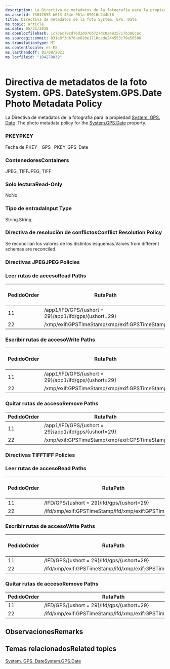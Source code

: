 ```yaml
---
description: La Directiva de metadatos de la fotografía para la propiedad System. GPS. Date.
ms.assetid: 75047658-b6f3-454e-961a-89016c244bf6
title: Directiva de metadatos de la foto System. GPS. Date
ms.topic: article
ms.date: 05/31/2018
ms.openlocfilehash: 1c736c79cd76d2d070d727dc024925717b386cac
ms.sourcegitcommit: 831e8f3db78ab820e1710cede244553c70e50500
ms.translationtype: MT
ms.contentlocale: es-ES
ms.lasthandoff: 01/08/2021
ms.locfileid: "104278839"
---
```

# <a name="systemgpsdate-photo-metadata-policy"></a><span data-ttu-id="9c61e-103">Directiva de metadatos de la foto System. GPS. Date</span><span class="sxs-lookup"><span data-stu-id="9c61e-103">System.GPS.Date Photo Metadata Policy</span></span>

<span data-ttu-id="9c61e-104">La Directiva de metadatos de la fotografía para la propiedad [System. GPS. Date](../properties/props-system-gps-date.md) .</span><span class="sxs-lookup"><span data-stu-id="9c61e-104">The photo metadata policy for the [System.GPS.Date](../properties/props-system-gps-date.md) property.</span></span>

### <a name="pkey"></a><span data-ttu-id="9c61e-105">PKEY</span><span class="sxs-lookup"><span data-stu-id="9c61e-105">PKEY</span></span>

<span data-ttu-id="9c61e-106">Fecha de PKEY \_ GPS \_</span><span class="sxs-lookup"><span data-stu-id="9c61e-106">PKEY\_GPS\_Date</span></span>

### <a name="containers"></a><span data-ttu-id="9c61e-107">Contenedores</span><span class="sxs-lookup"><span data-stu-id="9c61e-107">Containers</span></span>

<span data-ttu-id="9c61e-108">JPEG, TIFF</span><span class="sxs-lookup"><span data-stu-id="9c61e-108">JPEG, TIFF</span></span>

### <a name="read-only"></a><span data-ttu-id="9c61e-109">Solo lectura</span><span class="sxs-lookup"><span data-stu-id="9c61e-109">Read-Only</span></span>

<span data-ttu-id="9c61e-110">No</span><span class="sxs-lookup"><span data-stu-id="9c61e-110">No</span></span>

### <a name="input-type"></a><span data-ttu-id="9c61e-111">Tipo de entrada</span><span class="sxs-lookup"><span data-stu-id="9c61e-111">Input Type</span></span>

<span data-ttu-id="9c61e-112">String.</span><span class="sxs-lookup"><span data-stu-id="9c61e-112">String.</span></span>

### <a name="conflict-resolution-policy"></a><span data-ttu-id="9c61e-113">Directiva de resolución de conflictos</span><span class="sxs-lookup"><span data-stu-id="9c61e-113">Conflict Resolution Policy</span></span>

<span data-ttu-id="9c61e-114">Se reconcilian los valores de los distintos esquemas.</span><span class="sxs-lookup"><span data-stu-id="9c61e-114">Values from different schemas are reconciled.</span></span>

### <a name="jpeg-policies"></a><span data-ttu-id="9c61e-115">Directivas JPEG</span><span class="sxs-lookup"><span data-stu-id="9c61e-115">JPEG Policies</span></span>

### <a name="read-paths"></a><span data-ttu-id="9c61e-116">Leer rutas de acceso</span><span class="sxs-lookup"><span data-stu-id="9c61e-116">Read Paths</span></span>



| <span data-ttu-id="9c61e-117">Pedido</span><span class="sxs-lookup"><span data-stu-id="9c61e-117">Order</span></span> | <span data-ttu-id="9c61e-118">Ruta</span><span class="sxs-lookup"><span data-stu-id="9c61e-118">Path</span></span>                      | <span data-ttu-id="9c61e-119">Formato de disco</span><span class="sxs-lookup"><span data-stu-id="9c61e-119">Disk Format</span></span> |
|-------|---------------------------|-------------|
| <span data-ttu-id="9c61e-120">1</span><span class="sxs-lookup"><span data-stu-id="9c61e-120">1</span></span>     | <span data-ttu-id="9c61e-121">/app1/IFD/GPS/{ushort = 29}</span><span class="sxs-lookup"><span data-stu-id="9c61e-121">/app1/ifd/gps/{ushort=29}</span></span> | <span data-ttu-id="9c61e-122">ascii</span><span class="sxs-lookup"><span data-stu-id="9c61e-122">ascii</span></span>       |
| <span data-ttu-id="9c61e-123">2</span><span class="sxs-lookup"><span data-stu-id="9c61e-123">2</span></span>     | <span data-ttu-id="9c61e-124">/xmp/exif:GPSTimeStamp</span><span class="sxs-lookup"><span data-stu-id="9c61e-124">/xmp/exif:GPSTimeStamp</span></span>    | <span data-ttu-id="9c61e-125">unicode</span><span class="sxs-lookup"><span data-stu-id="9c61e-125">unicode</span></span>     |



 

### <a name="write-paths"></a><span data-ttu-id="9c61e-126">Escribir rutas de acceso</span><span class="sxs-lookup"><span data-stu-id="9c61e-126">Write Paths</span></span>



| <span data-ttu-id="9c61e-127">Pedido</span><span class="sxs-lookup"><span data-stu-id="9c61e-127">Order</span></span> | <span data-ttu-id="9c61e-128">Ruta</span><span class="sxs-lookup"><span data-stu-id="9c61e-128">Path</span></span>                      | <span data-ttu-id="9c61e-129">Formato de disco</span><span class="sxs-lookup"><span data-stu-id="9c61e-129">Disk Format</span></span> |
|-------|---------------------------|-------------|
| <span data-ttu-id="9c61e-130">1</span><span class="sxs-lookup"><span data-stu-id="9c61e-130">1</span></span>     | <span data-ttu-id="9c61e-131">/app1/IFD/GPS/{ushort = 29}</span><span class="sxs-lookup"><span data-stu-id="9c61e-131">/app1/ifd/gps/{ushort=29}</span></span> | <span data-ttu-id="9c61e-132">ascii</span><span class="sxs-lookup"><span data-stu-id="9c61e-132">ascii</span></span>       |
| <span data-ttu-id="9c61e-133">2</span><span class="sxs-lookup"><span data-stu-id="9c61e-133">2</span></span>     | <span data-ttu-id="9c61e-134">/xmp/exif:GPSTimeStamp</span><span class="sxs-lookup"><span data-stu-id="9c61e-134">/xmp/exif:GPSTimeStamp</span></span>    | <span data-ttu-id="9c61e-135">unicode</span><span class="sxs-lookup"><span data-stu-id="9c61e-135">unicode</span></span>     |



 

### <a name="remove-paths"></a><span data-ttu-id="9c61e-136">Quitar rutas de acceso</span><span class="sxs-lookup"><span data-stu-id="9c61e-136">Remove Paths</span></span>



| <span data-ttu-id="9c61e-137">Pedido</span><span class="sxs-lookup"><span data-stu-id="9c61e-137">Order</span></span> | <span data-ttu-id="9c61e-138">Ruta</span><span class="sxs-lookup"><span data-stu-id="9c61e-138">Path</span></span>                      |
|-------|---------------------------|
| <span data-ttu-id="9c61e-139">1</span><span class="sxs-lookup"><span data-stu-id="9c61e-139">1</span></span>     | <span data-ttu-id="9c61e-140">/app1/IFD/GPS/{ushort = 29}</span><span class="sxs-lookup"><span data-stu-id="9c61e-140">/app1/ifd/gps/{ushort=29}</span></span> |
| <span data-ttu-id="9c61e-141">2</span><span class="sxs-lookup"><span data-stu-id="9c61e-141">2</span></span>     | <span data-ttu-id="9c61e-142">/xmp/exif:GPSTimeStamp</span><span class="sxs-lookup"><span data-stu-id="9c61e-142">/xmp/exif:GPSTimeStamp</span></span>    |



 

### <a name="tiff-policies"></a><span data-ttu-id="9c61e-143">Directivas TIFF</span><span class="sxs-lookup"><span data-stu-id="9c61e-143">TIFF Policies</span></span>

### <a name="read-paths"></a><span data-ttu-id="9c61e-144">Leer rutas de acceso</span><span class="sxs-lookup"><span data-stu-id="9c61e-144">Read Paths</span></span>



| <span data-ttu-id="9c61e-145">Pedido</span><span class="sxs-lookup"><span data-stu-id="9c61e-145">Order</span></span> | <span data-ttu-id="9c61e-146">Ruta</span><span class="sxs-lookup"><span data-stu-id="9c61e-146">Path</span></span>                       | <span data-ttu-id="9c61e-147">Formato de disco</span><span class="sxs-lookup"><span data-stu-id="9c61e-147">Disk Format</span></span> |
|-------|----------------------------|-------------|
| <span data-ttu-id="9c61e-148">1</span><span class="sxs-lookup"><span data-stu-id="9c61e-148">1</span></span>     | <span data-ttu-id="9c61e-149">/IFD/GPS/{ushort = 29}</span><span class="sxs-lookup"><span data-stu-id="9c61e-149">/ifd/gps/{ushort=29}</span></span>       | <span data-ttu-id="9c61e-150">ascii</span><span class="sxs-lookup"><span data-stu-id="9c61e-150">ascii</span></span>       |
| <span data-ttu-id="9c61e-151">2</span><span class="sxs-lookup"><span data-stu-id="9c61e-151">2</span></span>     | <span data-ttu-id="9c61e-152">/ifd/xmp/exif:GPSTimeStamp</span><span class="sxs-lookup"><span data-stu-id="9c61e-152">/ifd/xmp/exif:GPSTimeStamp</span></span> | <span data-ttu-id="9c61e-153">unicode</span><span class="sxs-lookup"><span data-stu-id="9c61e-153">unicode</span></span>     |



 

### <a name="write-paths"></a><span data-ttu-id="9c61e-154">Escribir rutas de acceso</span><span class="sxs-lookup"><span data-stu-id="9c61e-154">Write Paths</span></span>



| <span data-ttu-id="9c61e-155">Pedido</span><span class="sxs-lookup"><span data-stu-id="9c61e-155">Order</span></span> | <span data-ttu-id="9c61e-156">Ruta</span><span class="sxs-lookup"><span data-stu-id="9c61e-156">Path</span></span>                       | <span data-ttu-id="9c61e-157">Formato de disco</span><span class="sxs-lookup"><span data-stu-id="9c61e-157">Disk Format</span></span> |
|-------|----------------------------|-------------|
| <span data-ttu-id="9c61e-158">1</span><span class="sxs-lookup"><span data-stu-id="9c61e-158">1</span></span>     | <span data-ttu-id="9c61e-159">/IFD/GPS/{ushort = 29}</span><span class="sxs-lookup"><span data-stu-id="9c61e-159">/ifd/gps/{ushort=29}</span></span>       | <span data-ttu-id="9c61e-160">ascii</span><span class="sxs-lookup"><span data-stu-id="9c61e-160">ascii</span></span>       |
| <span data-ttu-id="9c61e-161">2</span><span class="sxs-lookup"><span data-stu-id="9c61e-161">2</span></span>     | <span data-ttu-id="9c61e-162">/ifd/xmp/exif:GPSTimeStamp</span><span class="sxs-lookup"><span data-stu-id="9c61e-162">/ifd/xmp/exif:GPSTimeStamp</span></span> | <span data-ttu-id="9c61e-163">unicode</span><span class="sxs-lookup"><span data-stu-id="9c61e-163">unicode</span></span>     |



 

### <a name="remove-paths"></a><span data-ttu-id="9c61e-164">Quitar rutas de acceso</span><span class="sxs-lookup"><span data-stu-id="9c61e-164">Remove Paths</span></span>



| <span data-ttu-id="9c61e-165">Pedido</span><span class="sxs-lookup"><span data-stu-id="9c61e-165">Order</span></span> | <span data-ttu-id="9c61e-166">Ruta</span><span class="sxs-lookup"><span data-stu-id="9c61e-166">Path</span></span>                       |
|-------|----------------------------|
| <span data-ttu-id="9c61e-167">1</span><span class="sxs-lookup"><span data-stu-id="9c61e-167">1</span></span>     | <span data-ttu-id="9c61e-168">/IFD/GPS/{ushort = 29}</span><span class="sxs-lookup"><span data-stu-id="9c61e-168">/ifd/gps/{ushort=29}</span></span>       |
| <span data-ttu-id="9c61e-169">2</span><span class="sxs-lookup"><span data-stu-id="9c61e-169">2</span></span>     | <span data-ttu-id="9c61e-170">/ifd/xmp/exif:GPSTimeStamp</span><span class="sxs-lookup"><span data-stu-id="9c61e-170">/ifd/xmp/exif:GPSTimeStamp</span></span> |



 

## <a name="remarks"></a><span data-ttu-id="9c61e-171">Observaciones</span><span class="sxs-lookup"><span data-stu-id="9c61e-171">Remarks</span></span>

## <a name="related-topics"></a><span data-ttu-id="9c61e-172">Temas relacionados</span><span class="sxs-lookup"><span data-stu-id="9c61e-172">Related topics</span></span>

<dl> <dt>

[<span data-ttu-id="9c61e-173">System. GPS. Date</span><span class="sxs-lookup"><span data-stu-id="9c61e-173">System.GPS.Date</span></span>](../properties/props-system-gps-date.md)
</dt> </dl>

 

 
